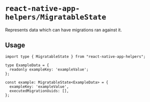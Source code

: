 # `react-native-app-helpers/MigratableState`

Represents data which can have migrations ran against it.

## Usage

```tsx
import type { MigratableState } from "react-native-app-helpers";

type ExampleData = {
  readonly exampleKey: 'exampleValue';
};

const example: MigratableState<ExampleData> = {
  exampleKey: 'exampleValue',
  executedMigrationUuids: [],
};
```
